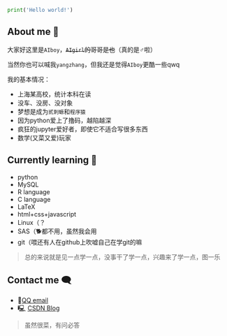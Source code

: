 ```python
print('Hello world!')
```
## About me 👋
大家好这里是`AIboy`，~~`AIgirl`的哥哥是也~~（真的是♂啦）

当然你也可以喊我`yangzhang`，但我还是觉得`AIboy`更酷一些qwq

我的基本情况：

- 上海某高校，统计本科在读
- 没车、没房、没对象
- 梦想是成为`贰刺螈`和`程序猿`
- 因为python爱上了撸码，越陷越深
- 疯狂的jupyter爱好者，即使它不适合写很多东西
- 数学(又菜又爱)玩家

## Currently learning 🐌
- python
- MySQL
- R language
- C language
- LaTeX
- html+css+javascript
- Linux（？
- SAS（🐕都不用，虽然我会用
- git（喂还有人在github上吹嘘自己在学git的嘛

> 总的来说就是见一点学一点，没事干了学一点，兴趣来了学一点，图一乐

## Contact me 🗨 

- 🐧[QQ email](2207854887@qq.com)
- 🖳 [CSDN Blog](https://blog.csdn.net/qq_47723068)

> 虽然很菜，有问必答
